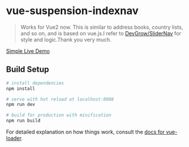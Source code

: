 # vue-suspension-indexnav

> Works for Vue2 now. This is similar to address books, country lists, and so on, and is based on vue.js.I refer to [DevGrow/SliderNav](https://github.com/DevGrow/SliderNav) for style and logic.Thank you very much.  

[Simple Live Demo](http://120.79.133.82/vue-suspendion-indexnav/)

## Build Setup

``` bash
# install dependencies
npm install

# serve with hot reload at localhost:8088
npm run dev

# build for production with minification
npm run build
```

For detailed explanation on how things work, consult the [docs for vue-loader](http://vuejs.github.io/vue-loader).
